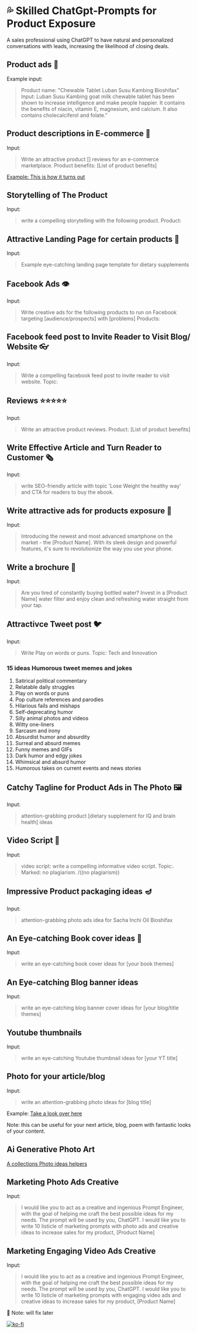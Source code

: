 # 💦 Skilled ChatGpt-Prompts for Product Exposure
A sales professional using ChatGPT to have natural and personalized conversations with leads, increasing the likelihood of closing deals.

## Product ads 📝
Example input: 
>Product name: "Chewable Tablet Luban Susu Kambing Bioshifax"
Input: Luban Susu Kambing goat milk chewable tablet has been shown to increase intelligence and make people happier. It contains the benefits of niacin, vitamin E, magnesium, and calcium. It also contains cholecalciferol and folate."

## Product descriptions in E-commerce 🥀
Input:
> Write an attractive product [] reviews for an e-commerce marketplace. 
Product benefits: 
[List of product benefits]

[Example: This is how it turns out](https://epalblossom.wordpress.com/2023/01/21/reviews-bioshifax-chewable-tablet-oriz/)

## Storytelling of The Product 
Input:
>write a compelling storytelling with the following product. Product:

## Attractive Landing Page for certain products 🌷
Input: 
>Example eye-catching landing page template for dietary supplements 

## Facebook Ads 👁
Input: 
>Write creative ads for the following products to run on Facebook targeting [audience/prospects] with [problems]
Products:

## Facebook feed post to Invite Reader to Visit Blog/ Website 👓
Input:
>Write a compelling facebook feed post to invite reader to visit website. Topic: 

## Reviews ⭐️⭐️⭐️⭐️⭐️
Input:
>Write an attractive product reviews. 
Product: 
[List of product benefits]

## Write Effective Article and Turn Reader to Customer 🗞
Input:
>write SEO-friendly article with topic 'Lose Weight the healthy way' and CTA for readers to buy the ebook.

## Write attractive ads for products exposure 🦋
Input:
>Introducing the newest and most advanced smartphone on the market - the [Product Name]. With its sleek design and powerful features, it's sure to revolutionize the way you use your phone.

## Write a brochure 📜
Input:
>Are you tired of constantly buying bottled water? Invest in a [Product Name] water filter and enjoy clean and refreshing water straight from your tap.

## Attractivce Tweet post 🐦
Input:
>Write Play on words or puns.
Topic: Tech and Innovation

### 15 ideas Humorous tweet memes and jokes 

1. Satirical political commentary
2. Relatable daily struggles
3. Play on words or puns
4. Pop culture references and parodies
5. Hilarious fails and mishaps
6. Self-deprecating humor
6. Silly animal photos and videos
7. Witty one-liners
8. Sarcasm and irony
9. Absurdist humor and absurdity
10. Surreal and absurd memes
11. Funny memes and GIFs
12. Dark humor and edgy jokes
13. Whimsical and absurd humor
14. Humorous takes on current events and news stories

## Catchy Tagline for Product Ads in The Photo 🖼
Input:
>attention-grabbing product [dietary supplement for IQ and brain health] ideas

## Video Script 🎥
Input:
>video script: write a compelling informative video script. Topic:. Marked: no plagiarism. /((no plagiarism))

## Impressive Product packaging ideas 🪔
Input: 
>attention-grabbing photo ads idea for Sacha Inchi Oil Bioshifax

## An Eye-catching Book cover ideas 📗
Input:
> write an eye-catching book cover ideas for [your book themes]

## An Eye-catching Blog banner ideas 
Input:
> write an eye-catching blog banner cover ideas for [your blog/title themes]

## Youtube thumbnails 
Input:
> write an eye-catching Youtube thumbnail ideas for [your YT title]

## Photo for your article/blog
Input:
>write an attention-grabbing photo ideas for [blog title]

Example: [Take a look over here](https://www.buymeacoffee.com/rosieinreallife/attention-grabbing-photos-stand-out-the-crowd)

Note: this can be useful for your next article, blog, poem with fantastic looks of your content.

## Ai Generative Photo Art
[A collections Photo ideas helpers](https://easywithai.com/)

## Marketing Photo Ads Creative
Input: 
>I would like you to act as a creative and ingenious Prompt Engineer, with the goal of helping me craft the best possible ideas for my needs. The prompt will be used by you, ChatGPT. I would like you to write 10 listicle of marketing prompts with photo ads and creative ideas to increase sales for my product, [Product Name]

## Marketing Engaging Video Ads Creative
Input:
>I would like you to act as a creative and ingenious Prompt Engineer, with the goal of helping me craft the best possible ideas for my needs. The prompt will be used by you, ChatGPT. I would like you to write 10 listicle of marketing prompts with engaging video ads and creative ideas to increase sales for my product, [Product Name]



📍 Note: will fix later

[![ko-fi](https://ko-fi.com/img/githubbutton_sm.svg)](https://ko-fi.com/N4N8CVBQA)
